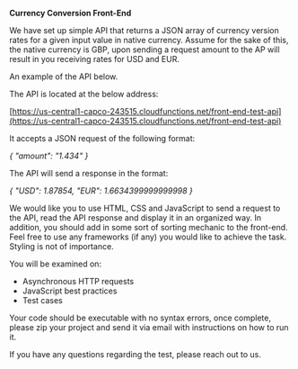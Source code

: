 **Currency Conversion Front-End**

We have set up simple API that returns a JSON array of currency version rates for a given input value in native currency. Assume for the sake of this, the native currency is GBP, upon sending a request amount to the AP will result in you receiving rates for USD and EUR.

An example of the API below.

The API is located at the below address:

[https://us-central1-capco-243515.cloudfunctions.net/front-end-test-api](https://us-central1-capco-243515.cloudfunctions.net/front-end-test-api)

It accepts a JSON request of the following format:

_{
          &quot;amount&quot;: &quot;1.434&quot;
}_

The API will send a response in the format:

_{
         &quot;USD&quot;: 1.87854,
         &quot;EUR&quot;: 1.6634399999999998
}_

We would like you to use HTML, CSS and JavaScript to send a request to the API, read the API response and display it in an organized way. In addition, you should add in some sort of sorting mechanic to the front-end. Feel free to use any frameworks (if any) you would like to achieve the task. Styling is not of importance.

You will be examined on:

- Asynchronous HTTP requests
- JavaScript best practices
- Test cases


Your code should be executable with no syntax errors, once complete, please zip your project and send it via email with instructions on how to run it.

If you have any questions regarding the test, please reach out to us.
